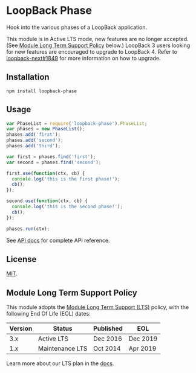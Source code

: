 # LoopBack Phase

Hook into the various phases of a LoopBack application.

This module is in Active LTS mode, new features are no longer accepted.
(See [Module Long Term Support Policy](#module-long-term-support-policy) below.)
LoopBack 3 users looking for new features are encouraged to upgrade to LoopBack 4. Refer to [loopback-next#1849](https://github.com/strongloop/loopback-next/issues/1849) for more information on how to upgrade.

## Installation

    npm install loopback-phase

## Usage

```js
var PhaseList = require('loopback-phase').PhaseList;
var phases = new PhaseList();
phases.add('first');
phases.add('second');
phases.add('third');

var first = phases.find('first');
var second = phases.find('second');

first.use(function(ctx, cb) {
  console.log('this is the first phase!');
  cb();
});

second.use(function(ctx, cb) {
  console.log('this is the second phase!');
  cb();
});

phases.run(ctx);
```

See [API docs](http://apidocs.strongloop.com/loopback-phase/) for
complete API reference.

## License

[MIT](LICENSE).

## Module Long Term Support Policy

This module adopts the [Module Long Term Support (LTS)](http://github.com/CloudNativeJS/ModuleLTS) policy, with the following End Of Life (EOL) dates:

| Version | Status          | Published | EOL      |
| ------- | --------------- | --------- | -------- |
| 3.x     | Active LTS      | Dec 2016  | Dec 2019 |
| 1.x     | Maintenance LTS | Oct 2014  | Apr 2019 |

Learn more about our LTS plan in the [docs](https://loopback.io/doc/en/contrib/Long-term-support.html).